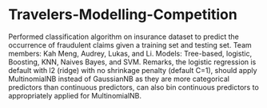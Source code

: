 # Travelers-Modelling-Competition
Performed classification algorithm on insurance dataset to predict the occurrence of fraudulent claims given a training set and testing set. Team members: Kah Meng, Audrey, Lukas, and Li. Models: Tree-based, logistic, Boosting, KNN, Naives Bayes, and SVM. Remarks, the logistic regression is default with l2 (ridge) with no shrinkage penalty (default C=1), should apply MultinomialNB instead of GaussianNB as they are more categorical predictors than continuous predictors, can also bin continuous predictors to appropriately applied for MultinomialNB.



